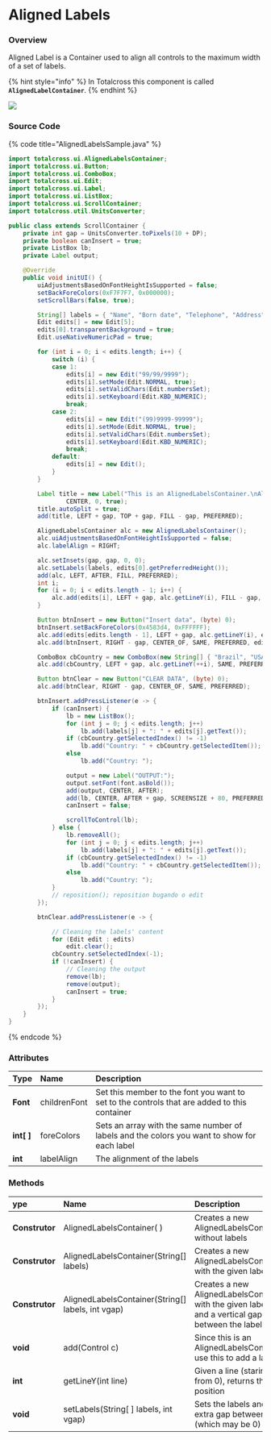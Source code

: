 # Aligned Labels

### Overview

Aligned Label is a Container used to align all controls to the maximum width of a set of labels.

{% hint style="info" %}
In Totalcross this component is called **`AlignedLabelContainer`**.
{% endhint %}

![](../../.gitbook/assets/alignedlabels-sample.gif.pagespeed.ce.d4badoy8p.gif)

### Source Code

{% code title="AlignedLabelsSample.java" %}
```java
import totalcross.ui.AlignedLabelsContainer;
import totalcross.ui.Button;
import totalcross.ui.ComboBox;
import totalcross.ui.Edit;
import totalcross.ui.Label;
import totalcross.ui.ListBox;
import totalcross.ui.ScrollContainer;
import totalcross.util.UnitsConverter;

public class extends ScrollContainer {
	private int gap = UnitsConverter.toPixels(10 + DP);
	private boolean canInsert = true;
	private ListBox lb;
	private Label output;

	@Override
	public void initUI() {
		uiAdjustmentsBasedOnFontHeightIsSupported = false;
		setBackForeColors(0xF7F7F7, 0x000000);
		setScrollBars(false, true);

		String[] labels = { "Name", "Born date", "Telephone", "Address", "City", "Country" };
		Edit edits[] = new Edit[5];
		edits[0].transparentBackground = true;
		Edit.useNativeNumericPad = true;

		for (int i = 0; i < edits.length; i++) {
			switch (i) {
			case 1:
				edits[i] = new Edit("99/99/9999");
				edits[i].setMode(Edit.NORMAL, true);
				edits[i].setValidChars(Edit.numbersSet);
				edits[i].setKeyboard(Edit.KBD_NUMERIC);
				break;
			case 2:
				edits[i] = new Edit("(99)9999-99999");
				edits[i].setMode(Edit.NORMAL, true);
				edits[i].setValidChars(Edit.numbersSet);
				edits[i].setKeyboard(Edit.KBD_NUMERIC);
				break;
			default:
				edits[i] = new Edit();
			}
		}

		Label title = new Label("This is an AlignedLabelsContainer.\nAll the content will be automatically aligned.",
				CENTER, 0, true);
		title.autoSplit = true;
		add(title, LEFT + gap, TOP + gap, FILL - gap, PREFERRED);

		AlignedLabelsContainer alc = new AlignedLabelsContainer();
		alc.uiAdjustmentsBasedOnFontHeightIsSupported = false;
		alc.labelAlign = RIGHT;

		alc.setInsets(gap, gap, 0, 0);
		alc.setLabels(labels, edits[0].getPreferredHeight());
		add(alc, LEFT, AFTER, FILL, PREFERRED);
		int i;
		for (i = 0; i < edits.length - 1; i++) {
			alc.add(edits[i], LEFT + gap, alc.getLineY(i), FILL - gap, PREFERRED);
		}

		Button btnInsert = new Button("Insert data", (byte) 0);
		btnInsert.setBackForeColors(0x4583d4, 0xFFFFFF);
		alc.add(edits[edits.length - 1], LEFT + gap, alc.getLineY(i), edits[3].getWidth() / 2 - gap / 2, PREFERRED);
		alc.add(btnInsert, RIGHT - gap, CENTER_OF, SAME, PREFERRED, edits[edits.length - 1]);

		ComboBox cbCountry = new ComboBox(new String[] { "Brazil", "USA" });
		alc.add(cbCountry, LEFT + gap, alc.getLineY(++i), SAME, PREFERRED, edits[edits.length - 1]);

		Button btnClear = new Button("CLEAR DATA", (byte) 0);
		alc.add(btnClear, RIGHT - gap, CENTER_OF, SAME, PREFERRED);

		btnInsert.addPressListener(e -> {
			if (canInsert) {
				lb = new ListBox();
				for (int j = 0; j < edits.length; j++)
					lb.add(labels[j] + ": " + edits[j].getText());
				if (cbCountry.getSelectedIndex() != -1)
					lb.add("Country: " + cbCountry.getSelectedItem());
				else
					lb.add("Country: ");

				output = new Label("OUTPUT:");
				output.setFont(font.asBold());
				add(output, CENTER, AFTER);
				add(lb, CENTER, AFTER + gap, SCREENSIZE + 80, PREFERRED);
				canInsert = false;

				scrollToControl(lb);
			} else {
				lb.removeAll();
				for (int j = 0; j < edits.length; j++)
					lb.add(labels[j] + ": " + edits[j].getText());
				if (cbCountry.getSelectedIndex() != -1)
					lb.add("Country: " + cbCountry.getSelectedItem());
				else
					lb.add("Country: ");
			}
			// reposition(); reposition bugando o edit
		});

		btnClear.addPressListener(e -> {

			// Cleaning the labels' content
			for (Edit edit : edits)
				edit.clear();
			cbCountry.setSelectedIndex(-1);
			if (!canInsert) {
				// Cleaning the output
				remove(lb);
				remove(output);
				canInsert = true;
			}
		});
	}
}
```
{% endcode %}

### Attributes

| Type | Name | Description |
| :--- | :--- | :--- |
| **Font** | childrenFont | Set this member to the font you want to set to the controls that are added to this container |
| **int\[ \]** | foreColors | Sets an array with the same number of labels and the colors you want to show for each label |
| **int** | labelAlign | The alignment of the labels |

### Methods

| ype | Name | Description |
| :--- | :--- | :--- |
| **Construtor** | AlignedLabelsContainer\( \) | Creates a new AlignedLabelsContainer without labels |
| **Construtor** | AlignedLabelsContainer\(String\[\] labels\) | Creates a new AlignedLabelsContainer with the given labels |
| **Construtor** | AlignedLabelsContainer\(String\[\] labels, int vgap\) | Creates a new AlignedLabelsContainer with the given labels and a vertical gap between the labels |
| **void** | add\(Control c\) | Since this is an AlignedLabelsContainer, use this to add a label |
| **int** | getLineY\(int line\) | Given a line \(staring from 0\), returns the y position |
| **void** | setLabels\(String\[ \] labels, int vgap\) | Sets the labels and the extra gap between rows \(which may be 0\) |

### 


